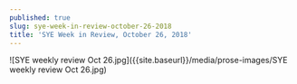 ```yaml
---
published: true
slug: sye-week-in-review-october-26-2018
title: 'SYE Week in Review, October 26, 2018'
---
```

![SYE weekly review Oct 26.jpg]({{site.baseurl}}/media/prose-images/SYE weekly review Oct 26.jpg)


